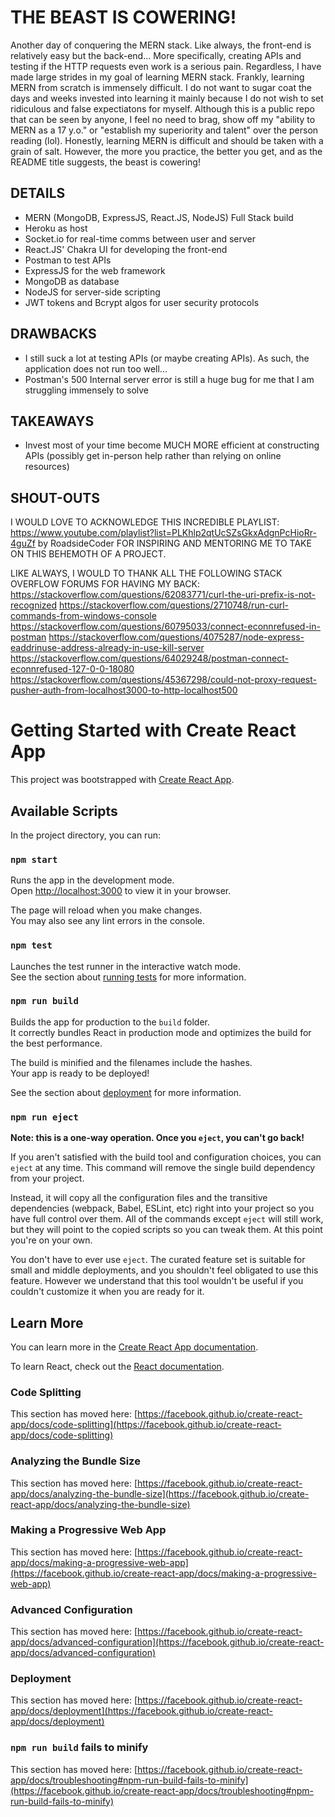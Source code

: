 # THE BEAST IS COWERING!
Another day of conquering the MERN stack. Like always, the front-end is relatively easy but the back-end... More specifically, creating APIs and testing if the HTTP requests even work is a serious pain. Regardless, I have made large strides in my goal of learning MERN stack. Frankly, learning MERN from scratch is immensely difficult. I do not want to sugar coat the days and weeks invested into learning it mainly because I do not wish to set ridiculous and false expectiatons for myself. Although this is a public repo that can be seen by anyone, I feel no need to brag, show off my "ability to MERN as a 17 y.o." or "establish my superiority and talent" over the person reading (lol). Honestly, learning MERN is difficult and should be taken with a grain of salt. However, the more you practice, the better you get, and as the README title suggests, the beast is cowering!

## DETAILS
- MERN (MongoDB, ExpressJS, React.JS, NodeJS) Full Stack build
- Heroku as host
- Socket.io for real-time comms between user and server
- React.JS' Chakra UI for developing the front-end
- Postman to test APIs
- ExpressJS for the web framework
- MongoDB as database
- NodeJS for server-side scripting
- JWT tokens and Bcrypt algos for user security protocols

## DRAWBACKS
- I still suck a lot at testing APIs (or maybe creating APIs). As such, the application does not run too well...
- Postman's 500 Internal server error is still a huge bug for me that I am struggling immensely to solve

## TAKEAWAYS
- Invest most of your time become MUCH MORE efficient at constructing APIs (possibly get in-person help rather than relying on online resources)

## SHOUT-OUTS
I WOULD LOVE TO ACKNOWLEDGE THIS INCREDIBLE PLAYLIST: 
https://www.youtube.com/playlist?list=PLKhlp2qtUcSZsGkxAdgnPcHioRr-4guZf by RoadsideCoder FOR INSPIRING AND MENTORING ME TO TAKE ON THIS BEHEMOTH OF A PROJECT. 

LIKE ALWAYS, I WOULD TO THANK ALL THE FOLLOWING STACK OVERFLOW FORUMS FOR HAVING MY BACK:
https://stackoverflow.com/questions/62083771/curl-the-uri-prefix-is-not-recognized
https://stackoverflow.com/questions/2710748/run-curl-commands-from-windows-console
https://stackoverflow.com/questions/60795033/connect-econnrefused-in-postman
https://stackoverflow.com/questions/4075287/node-express-eaddrinuse-address-already-in-use-kill-server
https://stackoverflow.com/questions/64029248/postman-connect-econnrefused-127-0-0-18080
https://stackoverflow.com/questions/45367298/could-not-proxy-request-pusher-auth-from-localhost3000-to-http-localhost500


# Getting Started with Create React App

This project was bootstrapped with [Create React App](https://github.com/facebook/create-react-app).

## Available Scripts

In the project directory, you can run:

### `npm start`

Runs the app in the development mode.\
Open [http://localhost:3000](http://localhost:3000) to view it in your browser.

The page will reload when you make changes.\
You may also see any lint errors in the console.

### `npm test`

Launches the test runner in the interactive watch mode.\
See the section about [running tests](https://facebook.github.io/create-react-app/docs/running-tests) for more information.

### `npm run build`

Builds the app for production to the `build` folder.\
It correctly bundles React in production mode and optimizes the build for the best performance.

The build is minified and the filenames include the hashes.\
Your app is ready to be deployed!

See the section about [deployment](https://facebook.github.io/create-react-app/docs/deployment) for more information.

### `npm run eject`

**Note: this is a one-way operation. Once you `eject`, you can't go back!**

If you aren't satisfied with the build tool and configuration choices, you can `eject` at any time. This command will remove the single build dependency from your project.

Instead, it will copy all the configuration files and the transitive dependencies (webpack, Babel, ESLint, etc) right into your project so you have full control over them. All of the commands except `eject` will still work, but they will point to the copied scripts so you can tweak them. At this point you're on your own.

You don't have to ever use `eject`. The curated feature set is suitable for small and middle deployments, and you shouldn't feel obligated to use this feature. However we understand that this tool wouldn't be useful if you couldn't customize it when you are ready for it.

## Learn More

You can learn more in the [Create React App documentation](https://facebook.github.io/create-react-app/docs/getting-started).

To learn React, check out the [React documentation](https://reactjs.org/).

### Code Splitting

This section has moved here: [https://facebook.github.io/create-react-app/docs/code-splitting](https://facebook.github.io/create-react-app/docs/code-splitting)

### Analyzing the Bundle Size

This section has moved here: [https://facebook.github.io/create-react-app/docs/analyzing-the-bundle-size](https://facebook.github.io/create-react-app/docs/analyzing-the-bundle-size)

### Making a Progressive Web App

This section has moved here: [https://facebook.github.io/create-react-app/docs/making-a-progressive-web-app](https://facebook.github.io/create-react-app/docs/making-a-progressive-web-app)

### Advanced Configuration

This section has moved here: [https://facebook.github.io/create-react-app/docs/advanced-configuration](https://facebook.github.io/create-react-app/docs/advanced-configuration)

### Deployment

This section has moved here: [https://facebook.github.io/create-react-app/docs/deployment](https://facebook.github.io/create-react-app/docs/deployment)

### `npm run build` fails to minify

This section has moved here: [https://facebook.github.io/create-react-app/docs/troubleshooting#npm-run-build-fails-to-minify](https://facebook.github.io/create-react-app/docs/troubleshooting#npm-run-build-fails-to-minify)
